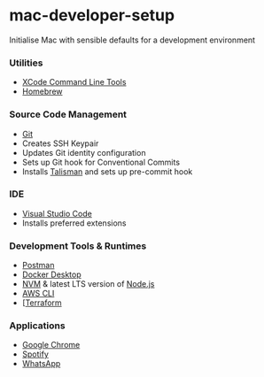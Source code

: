 # mac-developer-setup

Initialise Mac with sensible defaults for a development environment

### Utilities

- [XCode Command Line Tools](https://developer.apple.com/xcode/features/)
- [Homebrew](https://brew.sh/)

### Source Code Management

- [Git](https://git-scm.com/)
- Creates SSH Keypair
- Updates Git identity configuration
- Sets up Git hook for Conventional Commits
- Installs [Talisman](https://thoughtworks.github.io/talisman/) and sets up pre-commit hook

### IDE

- [Visual Studio Code](https://code.visualstudio.com/)
- Installs preferred extensions

### Development Tools & Runtimes

- [Postman](https://www.getpostman.com/)
- [Docker Desktop](https://www.docker.com/products/docker-desktop)
- [NVM](https://github.com/nvm-sh/nvm) & latest LTS version of [Node.js](https://nodejs.org/en/download/)
- [AWS CLI](https://aws.amazon.com/cli/)
- [[Terraform](https://www.terraform.io/)

### Applications

- [Google Chrome](https://www.google.com/chrome/)
- [Spotify](https://www.spotify.com/au/)
- [WhatsApp](https://www.whatsapp.com/download/)
